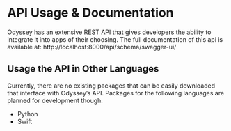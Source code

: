 # API Usage & Documentation

Odyssey has an extensive REST API that gives developers the ability to integrate it into apps of their choosing. The full documentation of this api is available at: http://localhost:8000/api/schema/swagger-ui/

## Usage the API in Other Languages

Currently, there are no existing packages that can be easily downloaded that interface with Odyssey’s API. Packages for the following languages are planned for development though:

- Python
- Swift